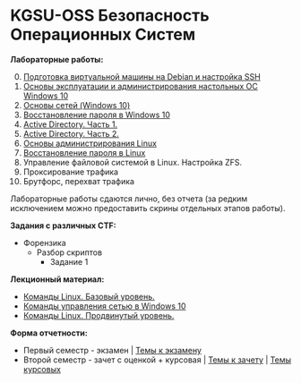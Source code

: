# KGSU-OSS Безопасность Операционных Систем

**Лабораторные работы:**

0) [Подготовка виртуальной машины на Debian и настройка SSH](Labs/Lab-0/Lab-0.md)
1) [Основы эксплуатации и администрирования настольных ОС Windows 10](Labs/Lab-1/Lab-1.md)
2) [Основы сетей (Windows 10)](Labs/Lab-2/Lab-2.md)
3) [Восстановление пароля в Windows 10](Labs/Lab-3/Lab-3.md)
4) [Active Directory. Часть 1.](Labs/Lab-4/Lab-4.md)
5) [Active Directory. Часть 2.](Labs/Lab-5/Lab-5.md)
6) [Основы администрирования Linux](Labs/Lab-6/Lab-6.md)
7) [Восстановление пароля в Linux](Labs/Lab-7/Lab-7.md)
8) Управление файловой системой в Linux. Настройка ZFS.
9) Проксирование трафика
10) Брутфорс, перехват трафика

Лабораторные работы сдаются лично, без отчета (за редким исключением можно предоставить скрины отдельных этапов работы).

**Задания с различных CTF:**

- Форензика
    - Разбор скриптов
        - Задание 1

**Лекционный материал:**

- [Команды Linux. Базовый уровень.](Lectures/Lec-0/Lec-0.md)
- [Команды управления сетью в Windows 10](Lectures/Lec-2/Lec-2.md)
- [Команды Linux. Продвинутый уровень.](Lectures/Lec-7/Lec-7.md)

**Форма отчетности:**
- Первый семестр - экзамен | [Темы к экзамену](Exam/Exam-1.md)
- Второй семестр - зачет с оценкой + курсовая | [Темы к зачету](Exam/Exam-2.md) | [Темы курсовых](Coursework/Coursework.md)

